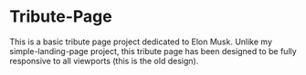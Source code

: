 # Tribute-Page

This is a basic tribute page project dedicated to Elon Musk.
Unlike my simple-landing-page project, this tribute page has
been designed to be fully responsive to all viewports (this is the old design).